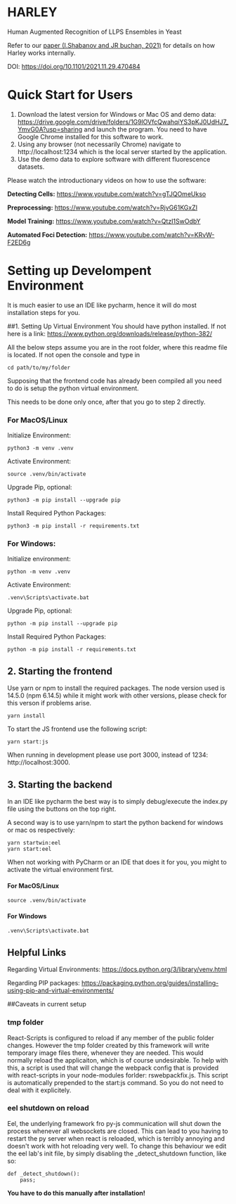 # HARLEY
Human Augmented Recognition of LLPS Ensembles in Yeast

Refer to our [paper (I.Shabanov and JR buchan, 2021)](https://www.biorxiv.org/content/10.1101/2021.11.29.470484v1?rss=1) 
for details on how Harley works internally.  

DOI: https://doi.org/10.1101/2021.11.29.470484

# Quick Start for Users


1. Download the latest version for Windows or Mac OS and demo data: https://drive.google.com/drive/folders/1G9lOVfcQwahqiYS3pKJ0UdHJ7_YmvG0A?usp=sharing and launch the program. You need to have Google Chrome installed for this software to work.
2. Using any browser (not necessarily Chrome) navigate to http://localhost:1234 which is the local server started by the application.
3. Use the demo data to explore software with different fluorescence datasets.

Please watch the introductionary videos on how to use the software:

**Detecting Cells:** https://www.youtube.com/watch?v=gTJQOmeUkso

**Preprocessing:** https://www.youtube.com/watch?v=RjvG61KGxZI

**Model Training:** https://www.youtube.com/watch?v=QtzI1SwOdbY

**Automated Foci Detection:** https://www.youtube.com/watch?v=KRvW-F2ED6g
 

# Setting up Develompent Environment

It is much easier to use an IDE like pycharm, hence it will do most installation steps for you.

##1. Setting Up Virtual Environment
You should have python installed. If not here is a link: https://www.python.org/downloads/release/python-382/

All the below steps assume you are in the root folder, where this readme file is located. If not open the console and type in
```
cd path/to/my/folder
```

Supposing that the frontend code has already been compiled all you need to do is setup the python virtual environment.

This needs to be done only once, after that you go to step 2 directly.  

### For MacOS/Linux
Initialize Environment:
```
python3 -m venv .venv
```
Activate Environment:
```
source .venv/bin/activate
```
Upgrade Pip, optional:
```
python3 -m pip install --upgrade pip 
```
Install Required Python Packages: 
```
python3 -m pip install -r requirements.txt
```
### For Windows:
Initialize environment:
```
python -m venv .venv
```
Activate Environment:
```
.venv\Scripts\activate.bat
```
Upgrade Pip, optional:
```
python -m pip install --upgrade pip 
```
Install Required Python Packages: 
```
python -m pip install -r requirements.txt
```

## 2. Starting the frontend

Use yarn or npm to install the required packages. The node version used is 14.5.0 (npm 6.14.5) while it might work with other versions, please check for this verson if problems arise.
```
yarn install
```

To start the JS frontend use the following script:
```
yarn start:js
```

When running in development please use port 3000, instead of 1234: http://localhost:3000. 

## 3. Starting the backend

In an IDE like pycharm the best way is to simply debug/execute the index.py file using the buttons on the top right.

A second way is to use yarn/npm to start the python backend for windows or mac os respectively: 
```
yarn startwin:eel
yarn start:eel
```

When not working with PyCharm or an IDE that does it for you, you might to activate the virtual environment first.

#### For MacOS/Linux
```
source .venv/bin/activate
```
#### For Windows
```
.venv\Scripts\activate.bat
```

## Helpful Links

Regarding Virtual Environments:
https://docs.python.org/3/library/venv.html

Regarding PIP packages:
https://packaging.python.org/guides/installing-using-pip-and-virtual-environments/

##Caveats in current setup

### tmp folder
React-Scripts is configured to reload if any member of the public folder changes. However the tmp folder created by 
this framework will write temporary image files there, whenever they are needed. This would normally
reload the applicaiton, which is of course undesirable. To help with this, a script is used that will 
change the webpack config that is provided with react-scripts in your node-modules forlder: rswebpackfix.js.
This script is automatically prepended to the start:js command. So you do not need to deal with it explicitely. 

### eel shutdown on reload
Eel, the underlying framework fro py-js communication will shut down the process whenever all websockets are closed.
This can lead to you having to restart the py server when react is reloaded, which is terribly annoying and doesn't work with
hot reloading very well. To change this behaviour we edit the eel lab's init file, by simply disabling the _detect_shutdown function, like so: 
```
def _detect_shutdown():
    pass;
```
__You have to do this manually after installation!__ 